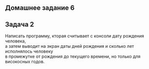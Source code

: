 ## Домашнее задание 6

## Задача 2

Написать программу, кторая считывает с консоли дату рождения человека,</br> 
а затем выводит на экран даты дней рождения и сколько лет исполнялось человеку</br> 
в промежутке от рождения до текущего времени, но только для високосных годов.</br> 
